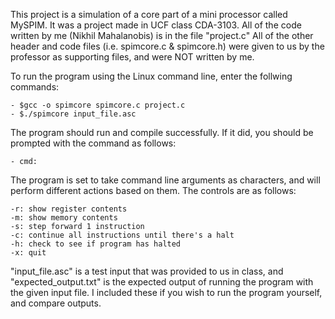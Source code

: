 This project is a simulation of a core part of a mini processor called MySPIM. It was a project made in UCF class CDA-3103.
All of the code written by me (Nikhil Mahalanobis) is in the file "project.c"
All of the other header and code files (i.e. spimcore.c & spimcore.h) were given to us by the professor as supporting files, and were NOT written by me.

To run the program using the Linux command line, enter the follwing commands:
	
	- $gcc -o spimcore spimcore.c project.c
	- $./spimcore input_file.asc

The program should run and compile successfully. If it did, you should be prompted with the command as follows:
	
	- cmd:

The program is set to take command line arguments as characters, and will perform different actions based on them. The controls are as follows:

	-r: show register contents
	-m: show memory contents 
	-s: step forward 1 instruction
	-c: continue all instructions until there's a halt
	-h: check to see if program has halted
	-x: quit

"input_file.asc" is a test input that was provided to us in class, and "expected_output.txt" is the expected output of running the program with the given input file.
I included these if you wish to run the program yourself, and compare outputs.
